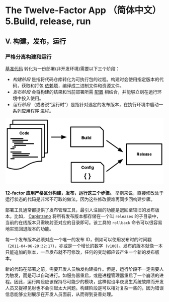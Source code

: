 # The Twelve-Factor App （简体中文）5.Build, release, run
V. 构建，发布，运行
-----------

### 严格分离构建和运行

[基准代码](https://12factor.net/zh_cn/codebase) 转化为一份部署(非开发环境)需要以下三个阶段：

*   _构建阶段_ 是指将代码仓库转化为可执行包的过程。构建时会使用指定版本的代码，获取和打包 [依赖项](https://12factor.net/zh_cn/dependencies)，编译成二进制文件和资源文件。
*   _发布阶段_ 会将构建的结果和当前部署所需 [配置](https://12factor.net/zh_cn/config) 相结合，并能够立刻在运行环境中投入使用。
*   _运行阶段_ （或者说“运行时”）是指针对选定的发布版本，在执行环境中启动一系列应用程序 [进程](https://12factor.net/zh_cn/processes)。

![](_assets/release.png)

**12-factor 应用严格区分构建，发布，运行这三个步骤。**  举例来说，直接修改处于运行状态的代码是非常不可取的做法，因为这些修改很难再同步回构建步骤。

部署工具通常都提供了发布管理工具，最引人注目的功能是退回至较旧的发布版本。比如， [Capistrano](https://github.com/capistrano/capistrano/wiki) 将所有发布版本都存储在一个叫 `releases` 的子目录中，当前的在线版本只需映射至对应的目录即可。该工具的 `rollback` 命令可以很容易地实现回退版本的功能。

每一个发布版本必须对应一个唯一的发布 ID，例如可以使用发布时的时间戳（`2011-04-06-20:32:17`），亦或是一个增长的数字（`v100`）。发布的版本就像一本只能追加的账本，一旦发布就不可修改，任何的变动都应该产生一个新的发布版本。

新的代码在部署之前，需要开发人员触发构建操作。但是，运行阶段不一定需要人为触发，而是可以自动进行。如服务器重启，或是进程管理器重启了一个崩溃的进程。因此，运行阶段应该保持尽可能少的模块，这样假设半夜发生系统故障而开发人员又捉襟见肘也不会引起太大问题。构建阶段是可以相对复杂一些的，因为错误信息能够立刻展示在开发人员面前，从而得到妥善处理。